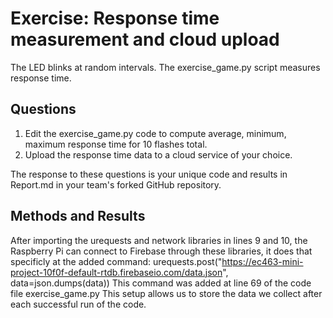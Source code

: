 # Exercise: Response time measurement and cloud upload

The LED blinks at random intervals.
The exercise_game.py script measures response time.

## Questions

1. Edit the exercise_game.py code to compute average, minimum, maximum response time for 10 flashes total.
2. Upload the response time data to a cloud service of your choice.

The response to these questions is your unique code and results in Report.md in your team's forked GitHub repository.

## Methods and Results

After importing the urequests and network libraries in lines 9 and 10, the Raspberry Pi can connect to Firebase through these
libraries, it does that specificly at the added command:
urequests.post("https://ec463-mini-project-10f0f-default-rtdb.firebaseio.com/data.json", data=json.dumps(data))
This command was added at line 69 of the code file exercise_game.py
This setup allows us to store the data we collect after each successful run of the code.
